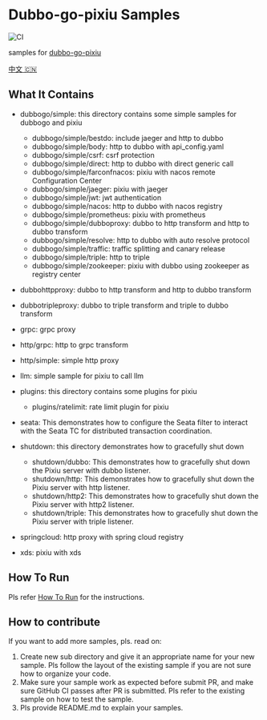 # Dubbo-go-pixiu Samples

![CI](https://github.com/apache/dubbo-go-samples/workflows/CI/badge.svg)

samples for [dubbo-go-pixiu](https://github.com/apache/dubbo-go-pixiu)

[中文 🇨🇳](./README_CN.md)

## What It Contains

- dubbogo/simple: this directory contains some simple samples for dubbogo and pixiu
  - dubbogo/simple/bestdo: include jaeger and http to dubbo
  - dubbogo/simple/body: http to dubbo with api_config.yaml
  - dubbogo/simple/csrf: csrf protection
  - dubbogo/simple/direct: http to dubbo with direct generic call
  - dubbogo/simple/farconfnacos: pixiu with nacos remote Configuration Center
  - dubbogo/simple/jaeger: pixiu with jaeger
  - dubbogo/simple/jwt: jwt authentication
  - dubbogo/simple/nacos: http to dubbo with nacos registry
  - dubbogo/simple/prometheus: pixiu with prometheus
  - dubbogo/simple/dubboproxy: dubbo to http transform and http to dubbo transform
  - dubbogo/simple/resolve: http to dubbo with auto resolve protocol
  - dubbogo/simple/traffic: traffic splitting and canary release
  - dubbogo/simple/triple: http to triple
  - dubbogo/simple/zookeeper: pixiu with dubbo using zookeeper as registry center

- dubbohttpproxy: dubbo to http transform and http to dubbo transform
- dubbotripleproxy: dubbo to triple transform and triple to dubbo transform

- grpc: grpc proxy

- http/grpc: http to grpc transform
- http/simple: simple http proxy

- llm: simple sample for pixiu to call llm

- plugins: this directory contains some plugins for pixiu
  - plugins/ratelimit: rate limit plugin for pixiu

- seata: This demonstrates how to configure the Seata filter to interact with the Seata TC for distributed transaction coordination.

- shutdown: this directory demonstrates how to gracefully shut down
  - shutdown/dubbo: This demonstrates how to gracefully shut down the Pixiu server with dubbo listener.
  - shutdown/http: This demonstrates how to gracefully shut down the Pixiu server with http listener.
  - shutdown/http2: This demonstrates how to gracefully shut down the Pixiu server with http2 listener.
  - shutdown/triple: This demonstrates how to gracefully shut down the Pixiu server with triple listener.

- springcloud: http proxy with spring cloud registry
- xds: pixiu with xds

## How To Run

Pls refer [How To Run](HOWTO.md) for the instructions.

## How to contribute

If you want to add more samples, pls. read on:
1. Create new sub directory and give it an appropriate name for your new sample. Pls follow the layout of the existing sample if you are not sure how to organize your code.
2. Make sure your sample work as expected before submit PR, and make sure GitHub CI passes after PR is submitted. Pls refer to the existing sample on how to test the sample.
3. Pls provide README.md to explain your samples.